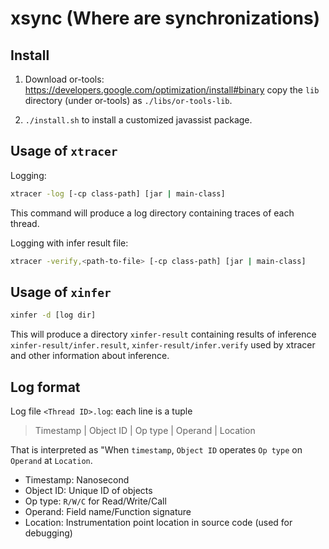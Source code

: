 # xsync (Where are synchronizations)

## Install

1. Download or-tools: https://developers.google.com/optimization/install#binary
copy the `lib` directory (under or-tools) as `./libs/or-tools-lib`.

2. `./install.sh` to install a customized javassist package.

## Usage of `xtracer`

Logging:

```bash
xtracer -log [-cp class-path] [jar | main-class]
```

This command will produce a log directory containing traces of each thread.

Logging with infer result file:

```bash
xtracer -verify,<path-to-file> [-cp class-path] [jar | main-class]
```

## Usage of `xinfer`

```bash
xinfer -d [log dir]
```

This will produce a directory `xinfer-result` containing results of inference `xinfer-result/infer.result`, `xinfer-result/infer.verify` used by xtracer and other information about inference.

## Log format

Log file `<Thread ID>.log`: each line is a tuple

> Timestamp | Object ID | Op type | Operand | Location

That is interpreted as "When `timestamp`, `Object ID` operates `Op type` on `Operand` at `Location`.

- Timestamp: Nanosecond
- Object ID: Unique ID of objects
- Op type: `R/W/C` for Read/Write/Call
- Operand: Field name/Function signature
- Location: Instrumentation point location in source code (used for debugging)
